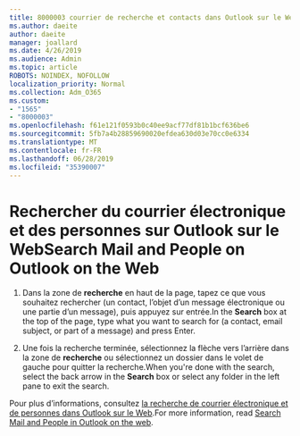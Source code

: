 ```yaml
---
title: 8000003 courrier de recherche et contacts dans Outlook sur le Web
ms.author: daeite
author: daeite
manager: joallard
ms.date: 4/26/2019
ms.audience: Admin
ms.topic: article
ROBOTS: NOINDEX, NOFOLLOW
localization_priority: Normal
ms.collection: Adm_O365
ms.custom:
- "1565"
- "8000003"
ms.openlocfilehash: f61e121f0593b0c40ee9acf77df81b1bcf636be6
ms.sourcegitcommit: 5fb7a4b28859690020efdea630d03e70cc0e6334
ms.translationtype: MT
ms.contentlocale: fr-FR
ms.lasthandoff: 06/28/2019
ms.locfileid: "35390007"
---
```

# <a name="search-mail-and-people-on-outlook-on-the-web"></a><span data-ttu-id="2def2-102">Rechercher du courrier électronique et des personnes sur Outlook sur le Web</span><span class="sxs-lookup"><span data-stu-id="2def2-102">Search Mail and People on Outlook on the Web</span></span>

1. <span data-ttu-id="2def2-103">Dans la zone de **recherche** en haut de la page, tapez ce que vous souhaitez rechercher (un contact, l’objet d’un message électronique ou une partie d’un message), puis appuyez sur entrée.</span><span class="sxs-lookup"><span data-stu-id="2def2-103">In the **Search** box at the top of the page, type what you want to search for (a contact, email subject, or part of a message) and press Enter.</span></span>

2. <span data-ttu-id="2def2-104">Une fois la recherche terminée, sélectionnez la flèche vers l’arrière dans la zone de **recherche** ou sélectionnez un dossier dans le volet de gauche pour quitter la recherche.</span><span class="sxs-lookup"><span data-stu-id="2def2-104">When you're done with the search, select the back arrow in the **Search** box or select any folder in the left pane to exit the search.</span></span>

<span data-ttu-id="2def2-105">Pour plus d’informations, consultez [la recherche de courrier électronique et de personnes dans Outlook sur le Web](https://support.office.com/article/b27e5eb7-3255-4c61-bf16-1c6a16bc2e6b).</span><span class="sxs-lookup"><span data-stu-id="2def2-105">For more information, read [Search Mail and People in Outlook on the web](https://support.office.com/article/b27e5eb7-3255-4c61-bf16-1c6a16bc2e6b).</span></span>